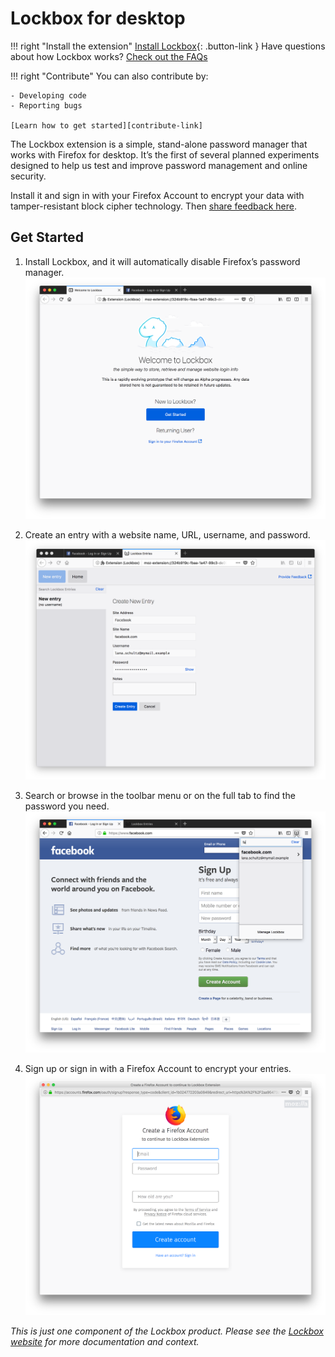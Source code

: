 # Lockbox for desktop

!!! right "Install the extension"
    [Install Lockbox][install-link]{: .button-link }
    Have questions about how Lockbox works? [Check out the FAQs][faq-link]

!!! right "Contribute"
    You can also contribute by:
    
    - Developing code
    - Reporting bugs
    
    [Learn how to get started][contribute-link]

The Lockbox extension is a simple, stand-alone password manager that works
with Firefox for desktop. It’s the first of several planned experiments
designed to help us test and improve password management and online
security.

Install it and sign in with your Firefox Account to encrypt your data with
tamper-resistant block cipher technology. Then [share feedback
here](feedback-link).

## Get Started

1. Install Lockbox, and it will automatically disable Firefox’s password manager.
   ![install lockbox](./images/tour-01.welcome.png)

2. Create an entry with a website name, URL, username, and password.
   ![create an entry](./images/tour-02.create-entry.png)

3. Search or browse in the toolbar menu or on the full tab to find the password you need.
   ![search from doorhanger](./images/tour-03.doorhanger-search.png)

4. Sign up or sign in with a Firefox Account to encrypt your entries.
   ![sinup for fxa](./images/tour-04.signup-fxa.png)

_This is just one component of the Lockbox product. Please see the [Lockbox
website][website-link] for more documentation and context._

[install-link]: https://testpilot.firefox.com/files/lockbox@mozilla.com/latest
[faq-link]: /faqs/
[contribute-link]: /contributing/ 
[website-link]: https://mozilla-lockbox.github.io/
[feedback-link]: https://qsurvey.mozilla.com/s3/Lockbox-Input
